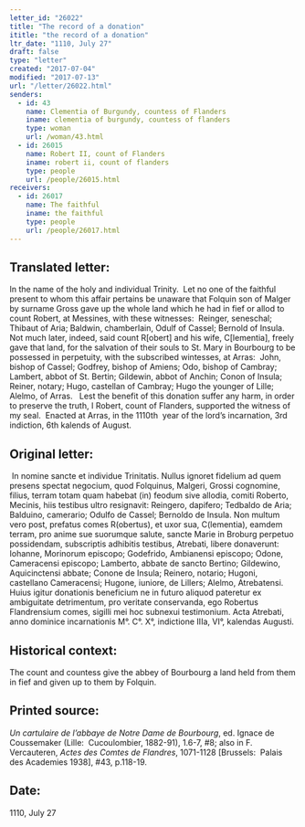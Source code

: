 ```yaml
---
letter_id: "26022"
title: "The record of a donation"
ititle: "the record of a donation"
ltr_date: "1110, July 27"
draft: false
type: "letter"
created: "2017-07-04"
modified: "2017-07-13"
url: "/letter/26022.html"
senders:
  - id: 43
    name: Clementia of Burgundy, countess of Flanders
    iname: clementia of burgundy, countess of flanders
    type: woman
    url: /woman/43.html
  - id: 26015
    name: Robert II, count of Flanders
    iname: robert ii, count of flanders
    type: people
    url: /people/26015.html
receivers:
  - id: 26017
    name: The faithful
    iname: the faithful
    type: people
    url: /people/26017.html
---
```

<h2> Translated letter:</h2><p>In the name of the holy and individual Trinity.&nbsp; Let no one of the faithful present to whom this affair pertains be unaware that Folquin son of Malger by surname Gross gave up the whole land which he had in fief or allod to count Robert, at Messines, with these witnesses:&nbsp; Reinger, seneschal; Thibaut of Aria; Baldwin, chamberlain, Odulf of Cassel; Bernold of Insula.&nbsp; Not much later, indeed, said count R[obert] and his wife, C[lementia], freely gave that land, for the salvation of their souls to St. Mary in Bourbourg to be possessed in perpetuity, with the subscribed wintesses, at Arras:&nbsp; John, bishop of Cassel; Godfrey, bishop of Amiens; Odo, bishop of Cambray; Lambert, abbot of St. Bertin; Gildewin, abbot of Anchin; Conon of Insula; Reiner, notary; Hugo, castellan of Cambray; Hugo the younger of Lille; Alelmo, of Arras.&nbsp; &nbsp;Lest the benefit of this donation suffer any harm, in order to preserve the truth, I Robert, count of Flanders, supported the witness of my seal. &nbsp;Enacted at Arras, in the 1110th &nbsp;year of the lord’s incarnation, 3rd indiction, 6th kalends of August.&nbsp;&nbsp;</p><h2 class="mt-4"> Original letter:</h2><p>&nbsp;In nomine sancte et individue Trinitatis. Nullus ignoret fidelium ad quem presens spectat negocium, quod Folquinus, Malgeri, Grossi cognomine, filius, terram totam quam habebat (in) feodum sive allodia, comiti Roberto, Mecinis, hiis testibus ultro resignavit: Reingero, dapifero; Tedbaldo de Aria; Balduino, camerario;&nbsp;Odulfo de Cassel; Bernoldo de Insula. Non multum vero post, prefatus comes R(obertus), et uxor sua, C(lementia), eamdem terram, pro anime sue suorumque salute, sancte Marie in Broburg perpetuo possidendam, subscriptis adhibitis testibus, Atrebati, libere donaverunt: Iohanne, Morinorum episcopo; Godefrido, Ambianensi episcopo; Odone, Cameracensi episcopo; Lamberto, abbate de sancto Bertino; Gildewino, Aquicinctensi abbate; Conone de Insula; Reinero, notario; Hugoni, castellano Cameracensi; Hugone, iuniore, de Lillers; Alelmo, Atrebatensi. Huius igitur donationis beneficium ne in futuro aliquod pateretur ex ambiguitate detrimentum, pro veritate conservanda, ego Robertus Flandrensium comes,&nbsp;sigilli mei hoc subnexui testimonium. Acta Atrebati, anno dominice incarnationis M°. C°. X°, indictione IIIa, VI°, kalendas Augusti.</p><h2 class="mt-4"> Historical context:</h2><p>The count and countess give the abbey of Bourbourg a land held from them in fief and given up to them by Folquin.</p><h2 class="mt-4"> Printed source:</h2><p><i>Un cartulaire de l’abbaye de Notre Dame de Bourbourg</i>, ed. Ignace de Coussemaker (Lille:&nbsp; Cucoulombier, 1882-91), 1.6-7, #8; also in&nbsp;F. Vercauteren,&nbsp;<i>Actes des Comtes de Flandres</i>, 1071-1128 [Brussels:&nbsp; Palais des Academies 1938], #43, p.118-19.</p><h2 class="mt-4"> Date:</h2>1110, July 27